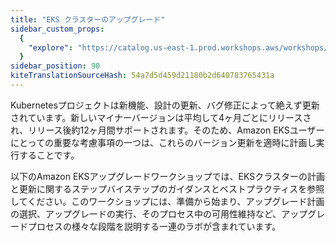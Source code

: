 ```yaml
---
title: "EKS クラスターのアップグレード"
sidebar_custom_props:
  {
    "explore": "https://catalog.us-east-1.prod.workshops.aws/workshops/693bdee4-bc31-41d5-841f-54e3e54f8f4a",
  }
sidebar_position: 90
kiteTranslationSourceHash: 54a7d5d459d21180b2d640783765431a
---
```


Kubernetesプロジェクトは新機能、設計の更新、バグ修正によって絶えず更新されています。新しいマイナーバージョンは平均して4ヶ月ごとにリリースされ、リリース後約12ヶ月間サポートされます。そのため、Amazon EKSユーザーにとっての重要な考慮事項の一つは、これらのバージョン更新を適時に計画し実行することです。

以下のAmazon EKSアップグレードワークショップでは、EKSクラスターの計画と更新に関するステップバイステップのガイダンスとベストプラクティスを参照してください。このワークショップには、準備から始まり、アップグレード計画の選択、アップグレードの実行、そのプロセス中の可用性維持など、アップグレードプロセスの様々な段階を説明する一連のラボが含まれています。

<LaunchButton url="https://catalog.us-east-1.prod.workshops.aws/workshops/693bdee4-bc31-41d5-841f-54e3e54f8f4a" label="Amazon EKS アップグレードワークショップ" />

